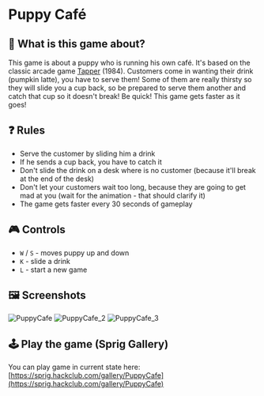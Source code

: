 # Puppy Café

## 🤔 What is this game about?
This game is about a puppy who is running his own café. It's based on the classic arcade game [Tapper](https://en.wikipedia.org/wiki/Tapper_(video_game)) (1984).
Customers come in wanting their drink (pumpkin latte), you have to serve them! Some of them are really thirsty so they will slide you a cup back, so be prepared to serve them another and catch that cup so it doesn't break!
Be quick! This game gets faster as it goes!

## ❓ Rules
- Serve the customer by sliding him a drink
- If he sends a cup back, you have to catch it
- Don't slide the drink on a desk where is no customer (because it'll break at the end of the desk)
- Don't let your customers wait too long, because they are going to get mad at you (wait for the animation - that should clarify it)
- The game gets faster every 30 seconds of gameplay

## 🎮 Controls
- `W` / `S` - moves puppy up and down
- `K` - slide a drink
- `L` - start a new game

## 🖼 Screenshots
![PuppyCafe](https://github.com/user-attachments/assets/ab6cb2d5-9e32-401c-a649-e7bb82d2c179)
![PuppyCafe_2](https://github.com/user-attachments/assets/86a841c5-2777-4f23-b136-9bccc61ac7ce)
![PuppyCafe_3](https://github.com/user-attachments/assets/009c6a17-9f57-44b8-8c12-b2bdb04971db)


## 🕹 Play the game (Sprig Gallery)
You can play game in current state here: [https://sprig.hackclub.com/gallery/PuppyCafe](https://sprig.hackclub.com/gallery/PuppyCafe)
